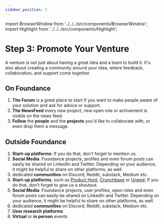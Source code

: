 ```yaml
---
sidebar_position: 3
---
```


import BrowserWindow from '../../../src/components/BrowserWindow';
import Highlight from '../../../src/components/Highlight';

# Step 3: Promote Your Venture

A venture is not just about having a great idea and a team to build it. It's also about creating a community around your idea, where feedback, collaboration, and support come together.

## On Foundance

1. **The Forum** is a great place to start if you want to make people aware of your solution and ask for advice or support.
2. **The NewsFeed** every new project, new open role or achivement is visible on the news feed.
3. **Follow** the **people** and the **projects** you'd like to collaborate with, or even drop them a message.

## Outside Foundance

1. **Start-up platforms**: If you do that, don't forget to mention us.
2. **Social Media**: Foundance projects, profiles and even forum posts can easily be shared on LinkedIn and Twitter. Depending on your audience, it might be helpful to share on other platforms, as well.
3. dedicated **communities** on Discord, Reddit, substack, Medium etc.
4. **Start-up platforms**, such as [Product Hunt](https://www.producthunt.com/), [Crunchbase](https://www.crunchbase.com/) or [Uneed](https://www.uneed.best/); If you do that, don't forget to give us a shoutout.
5. **Social Media**: Foundance projects, user profiles, open roles and even forum posts can easily be shared on LinkedIn and Twitter. Depending on your audience, it might be helpful to share on other platforms, as well.
6. dedicated **communities** on Discord, Reddit, substack, Medium etc.
7. **User research platforms**
8. **Virtual** or **in person** events
